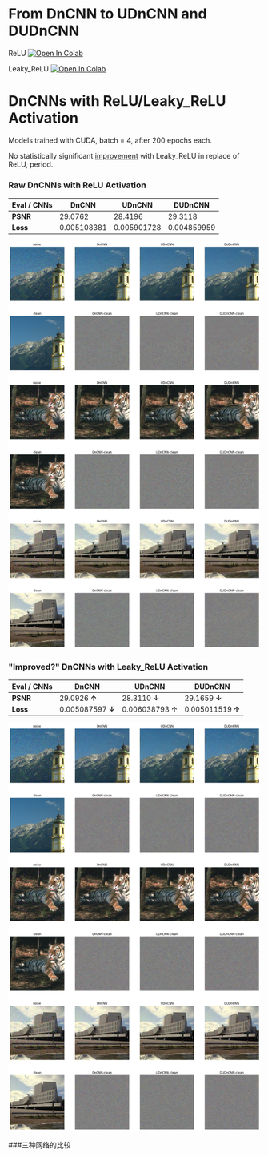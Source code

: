 # From DnCNN to UDnCNN and DUDnCNN

ReLU
[![Open In Colab](https://colab.research.google.com/assets/colab-badge.svg)](https://colab.research.google.com/github/joseph-cheung/From-DnCNN-to-UDnCNN-and-DUDnCNN/blob/main/%E4%BB%8E_DnCNN_%E5%88%B0_UDnCNN_%E5%86%8D%E5%88%B0_DUDnCNN_%E7%9A%84%E5%9B%BE%E5%83%8F%E9%99%8D%E5%99%AA.ipynb)

Leaky_ReLU
[![Open In Colab](https://colab.research.google.com/assets/colab-badge.svg)](https://colab.research.google.com/github/joseph-cheung/From-DnCNN-to-UDnCNN-and-DUDnCNN/blob/main/DnCNN_UDnCNN_DUDnCNN_with_LeakyReLU.ipynb)

# DnCNNs with ReLU/Leaky_ReLU Activation

Models trained with CUDA, batch = 4, after 200 epochs each.  

No statistically significant [improvement](https://ieeexplore.ieee.org/document/9350117) with Leaky_ReLU in replace of ReLU, period.

### Raw DnCNNs with ReLU Activation

| Eval / CNNs | DnCNN       | UDnCNN      | DUDnCNN     |
| ----------- | ----------- | ----------- | ----------- |
| **PSNR**    | 29.0762     | 28.4196     | 29.3118     |
| **Loss**    | 0.005108381 | 0.005901728 | 0.004859959 |

![1](1.png)



### "Improved?" DnCNNs with Leaky_ReLU Activation

| Eval / CNNs | DnCNN             | UDnCNN            | DUDnCNN           |
| ----------- | ----------------- | ----------------- | ----------------- |
| **PSNR**    | 29.0926 **↑**     | 28.3110 **↓**     | 29.1659 **↓**     |
| **Loss**    | 0.005087597 **↓** | 0.006038793 **↑** | 0.005011519 **↑** |

![2](2.png)


###三种网络的比较
